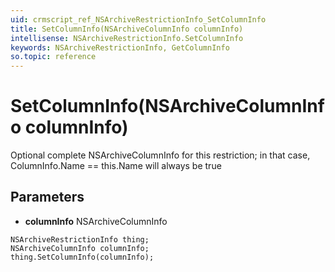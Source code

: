 ```yaml
---
uid: crmscript_ref_NSArchiveRestrictionInfo_SetColumnInfo
title: SetColumnInfo(NSArchiveColumnInfo columnInfo)
intellisense: NSArchiveRestrictionInfo.SetColumnInfo
keywords: NSArchiveRestrictionInfo, GetColumnInfo
so.topic: reference
---
```


# SetColumnInfo(NSArchiveColumnInfo columnInfo)

Optional complete NSArchiveColumnInfo for this restriction; in that case, ColumnInfo.Name == this.Name will always be true

## Parameters

* **columnInfo** NSArchiveColumnInfo

```crmscript
NSArchiveRestrictionInfo thing;
NSArchiveColumnInfo columnInfo;
thing.SetColumnInfo(columnInfo);
```

